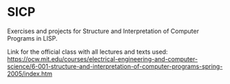 # SICP
Exercises and projects for Structure and Interpretation of Computer Programs in LISP.

Link for the official class with all lectures and texts used:  https://ocw.mit.edu/courses/electrical-engineering-and-computer-science/6-001-structure-and-interpretation-of-computer-programs-spring-2005/index.htm
